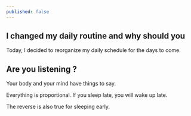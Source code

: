```yaml
---
published: false
---
```

## I changed my daily routine and why should you
Today, I decided to reorganize my daily schedule for the days to come.

## Are you listening ?
Your body and your mind have things to say.

Everything is proportional. If you sleep late, you will wake up late.

The reverse is also true for sleeping early.

